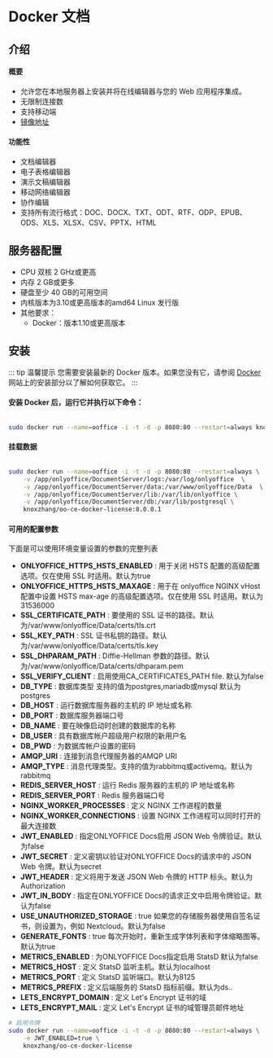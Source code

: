# Docker 文档

## 介绍

#### 概要

- 允许您在本地服务器上安装并将在线编辑器与您的 Web 应用程序集成。
- 无限制连接数
- 支持移动端
- <a target="_blank" href="https://hub.docker.com/r/knoxzhang/oo-ce-docker-license">镜像地址</a>

#### 功能性

- 文档编辑器 
- 电子表格编辑器
- 演示文稿编辑器
- 移动网络编辑器
- 协作编辑
- 支持所有流行格式：DOC、DOCX、TXT、ODT、RTF、ODP、EPUB、ODS、XLS、XLSX、CSV、PPTX、HTML

## 服务器配置

- CPU 双核 2 GHz或更高
- 内存 2 GB或更多
- 硬盘至少 40 GB的可用空间
- 内核版本为3.10或更高版本的amd64 Linux 发行版
- 其他要求：
  - Docker：版本1.10或更高版本


## 安装

::: tip 温馨提示
您需要安装最新的 Docker 版本。如果您没有它，请参阅 <a target="_blank" href="https://docs.docker.com/get-docker/#installation">Docker</a> 网站上的安装部分以了解如何获取它。
:::



#### 安装 Docker 后，运行它并执行以下命令：

```sh

sudo docker run --name=ooffice -i -t -d -p 8080:80 --restart=always knoxzhang/oo-ce-docker-license:8.0.0.1

```

#### 挂载数据

```sh

sudo docker run --name=ooffice -i -t -d -p 8080:80 --restart=always \
    -v /app/onlyoffice/DocumentServer/logs:/var/log/onlyoffice  \
    -v /app/onlyoffice/DocumentServer/data:/var/www/onlyoffice/Data  \
    -v /app/onlyoffice/DocumentServer/lib:/var/lib/onlyoffice \
    -v /app/onlyoffice/DocumentServer/db:/var/lib/postgresql \
    knoxzhang/oo-ce-docker-license:8.0.0.1

```

#### 可用的配置参数

下面是可以使用环境变量设置的参数的完整列表

- <b>ONLYOFFICE_HTTPS_HSTS_ENABLED</b> : 用于关闭 HSTS 配置的高级配置选项。仅在使用 SSL 时适用。默认为true
- <b>ONLYOFFICE_HTTPS_HSTS_MAXAGE</b> : 用于在 onlyoffice NGINX vHost 配置中设置 HSTS max-age 的高级配置选项。仅在使用 SSL 时适用。默认为31536000
- <b>SSL_CERTIFICATE_PATH</b> : 要使用的 SSL 证书的路径。默认为/var/www/onlyoffice/Data/certs/tls.crt
- <b>SSL_KEY_PATH</b> : SSL 证书私钥的路径。默认为/var/www/onlyoffice/Data/certs/tls.key
- <b>SSL_DHPARAM_PATH</b> : Diffie-Hellman 参数的路径。默认为/var/www/onlyoffice/Data/certs/dhparam.pem
- <b>SSL_VERIFY_CLIENT</b> : 启用使用CA_CERTIFICATES_PATH file. 默认为false
- <b>DB_TYPE</b> : 数据库类型 支持的值为postgres,mariadb或mysql 默认为postgres
- <b>DB_HOST</b> : 运行数据库服务器的主机的 IP 地址或名称
- <b>DB_PORT</b> : 数据库服务器端口号
- <b>DB_NAME</b> : 要在映像启动时创建的数据库的名称
- <b>DB_USER</b> : 具有数据库帐户超级用户权限的新用户名
- <b>DB_PWD</b> : 为数据库帐户设置的密码
- <b>AMQP_URI</b> : 连接到消息代理服务器的AMQP URI
- <b>AMQP_TYPE</b> : 消息代理类型。支持的值为rabbitmq或activemq。默认为rabbitmq
- <b>REDIS_SERVER_HOST</b> : 运行 Redis 服务器的主机的 IP 地址或名称
- <b>REDIS_SERVER_PORT</b> : Redis 服务器端口号
- <b>NGINX_WORKER_PROCESSES</b> : 定义 NGINX 工作进程的数量
- <b>NGINX_WORKER_CONNECTIONS</b> : 设置 NGINX 工作进程可以同时打开的最大连接数
- <b>JWT_ENABLED</b> : 指定ONLYOFFICE Docs启用 JSON Web 令牌验证。默认为false
- <b>JWT_SECRET</b> : 定义密钥以验证对ONLYOFFICE Docs的请求中的 JSON Web 令牌。默认为secret
- <b>JWT_HEADER</b> : 定义将用于发送 JSON Web 令牌的 HTTP 标头。默认为Authorization
- <b>JWT_IN_BODY </b> : 指定在ONLYOFFICE Docs的请求正文中启用令牌验证。默认为false
- <b>USE_UNAUTHORIZED_STORAGE</b> : true 如果您的存储服务器使用自签名证书，则设置为，例如 Nextcloud。默认为false
- <b>GENERATE_FONTS</b> : true 每次开始时，重新生成字体列表和字体缩略图等。默认为true
- <b>METRICS_ENABLED </b> : 为ONLYOFFICE Docs指定启用 StatsD 默认为false
- <b>METRICS_HOST</b> : 定义 StatsD 监听主机。默认为localhost
- <b>METRICS_PORT</b> : 定义 StatsD 监听端口。默认为8125
- <b>METRICS_PREFIX</b> : 定义后端服务的 StatsD 指标前缀。默认为ds..
- <b>LETS_ENCRYPT_DOMAIN</b> : 定义 Let's Encrypt 证书的域
- <b>LETS_ENCRYPT_MAIL</b> : 定义 Let's Encrypt 证书的域管理员邮件地址


```sh
# 启用令牌
sudo docker run --name=ooffice -i -t -d -p 8080:80 --restart=always \
    -e JWT_ENABLED=true \
    knoxzhang/oo-ce-docker-license

```





<script setup>
import Footer from '../components/Footer.vue'
</script>

<Footer/>